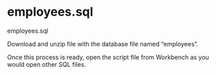 # employees.sql
employees.sql


Download and unzip file with the database file named “employees”.

Once this process is ready, open the script file from Workbench as you would open other SQL files.
